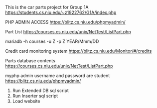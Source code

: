 This is the car parts project for Group 1A
https://students.cs.niu.edu/~z1922762/G1A/index.php

PHP ADMIN ACCESS
https://blitz.cs.niu.edu/phpmyadmin/

Part List
https://courses.cs.niu.edu/unix/NetTest/ListPart.php

mariadb -h courses -u Z -p Z
YEAR/Mmm/DD

Credit card monitoring system
https://blitz.cs.niu.edu/Monitor/#/credits

Parts database contents
https://courses.cs.niu.edu/unix/NetTest/ListPart.php

myphp admin
username and password are   student
https://blitz.cs.niu.edu/phpmyadmin/


1. Run Extended DB sql script
2. Run Inserter sql script
3. Load website